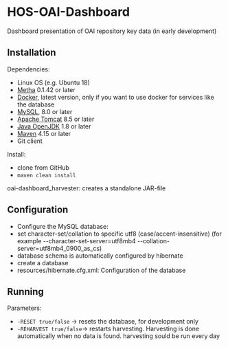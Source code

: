 # HOS-OAI-Dashboard
Dashboard presentation of OAI repository key data (in early development)

## Installation
Dependencies: 
- Linux OS (e.g. Ubuntu 18)
- [Metha](https://github.com/miku/metha) 0.1.42 or later
- [Docker](https://www.docker.com/), latest version, only if you want to use docker for services like the database
- [MySQL](https://www.mysql.com/), 8.0 or later
- [Apache Tomcat](https://tomcat.apache.org/) 8.5 or later
- [Java OpenJDK](http://openjdk.java.net/) 1.8 or later
- [Maven](https://maven.apache.org/) 4.15 or later
- Git client

Install:
- clone from GitHub
- `maven clean install`

oai-dashboard_harvester: creates a standalone JAR-file

## Configuration
- Configure the MySQL database:
 - set character-set/collation to specific utf8 (case/accent-insensitive) (for example --character-set-server=utf8mb4 --collation-server=utf8mb4_0900_as_cs)
 - database schema is automatically configured by hibernate
 - create a database 
- resources/hibernate.cfg.xml: Configuration of the database

## Running
Parameters:
- `-RESET true/false` -> resets the database, for development only
- `-REHARVEST true/false`-> restarts harvesting. Harvesting is done automatically when no data is found.
harvesting sould be run every day


